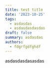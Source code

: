 ```yaml
---
title: test title
date: '2023-10-25'
tags:
  - asdasdas
  - asdasdasdasdas
draft: false
summary: asdasdas
authors:
  - fdgrfgdfghdf
---
```

asdasdasdasasdas